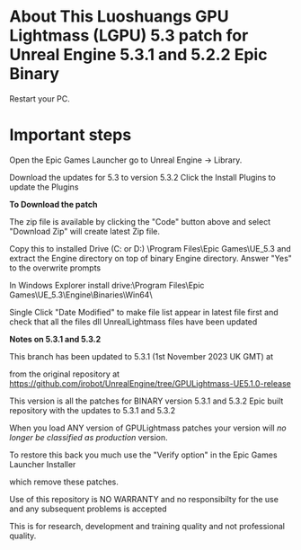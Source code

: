 About This Luoshuangs GPU Lightmass (LGPU) 5.3 patch for Unreal Engine 5.3.1 and 5.2.2 Epic Binary
====================================================================================
Restart your PC.  


Important steps
===============

Open the Epic Games Launcher go to Unreal Engine -> Library.

Download the updates for 5.3 to version 5.3.2 Click the Install Plugins to update the Plugins

**To Download the patch**

The zip file is available by clicking the "Code" button above and select "Download Zip" will create latest Zip file.

Copy this to installed Drive (C: or D:) \Program Files\Epic Games\UE_5.3 and extract the Engine directory on top of binary Engine directory. Answer "Yes" to the overwrite prompts

In Windows Explorer install drive:\Program Files\Epic Games\UE_5.3\Engine\Binaries\Win64\

Single Click "Date Modified" to make file list appear in latest file first and check that all the files dll UnrealLightmass files have been updated

**Notes on 5.3.1 and 5.3.2**

This branch has been updated to 5.3.1  (1st November 2023 UK GMT) at

from the original repository at https://github.com/irobot/UnrealEngine/tree/GPULightmass-UE5.1.0-release

This version is all the patches for BINARY version 5.3.1 and 5.3.2 Epic built repository with the updates to 5.3.1 and 5.3.2


When you load ANY version of GPULightmass patches your version will *no longer be classified as production* version. 

To restore this back you much use the "Verify option" in the Epic Games Launcher Installer

which remove these patches.

Use of this repository is NO WARRANTY and no responsibilty for the use and any subsequent problems is accepted


This is for research, development and training quality and not professional quality.
